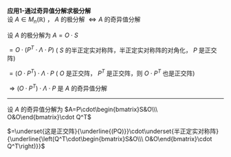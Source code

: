 **应用1-通过奇异值分解求极分解**  
设 $A\in M_n(\mathbb{R})$ ， $A$ 的极分解 $\iff A$ 的奇异值分解  
  
设 $A$ 的极分解为 $A=O\cdot S$  
  
 $=O\cdot(P^T\cdot\Lambda\cdot P)$ ( $S$ 的半正定实对称阵，半正定实对称阵的对角化， $P$ 是正交阵)  
  
 $=(O\cdot P^T)\cdot \Lambda\cdot P$ ( $O$ 是正交阵， $P^T$ 是正交阵，则 $O\cdot P^T$ 也是正交阵)  
  
 $\Rightarrow(O\cdot P^T)\cdot \Lambda\cdot P$ 是 $A$ 的奇异值分解  
  
---  
  
设 $A$ 的奇异值分解为 $A=P\cdot\begin{bmatrix}S&O\\\ O&O\end{bmatrix}\cdot Q^T$  
  
 $=\underset{这是正交阵}{\underline{(PQ)}}\cdot\underset{半正定实对称阵}{\underline{\left(Q^T\cdot\begin{bmatrix}S&O\\\ O&O\end{bmatrix}\cdot Q^T\right)}}$  
